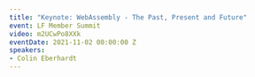 ```yaml
---
title: "Keynote: WebAssembly - The Past, Present and Future"
event: LF Member Summit
video: m2UCwPo8XXk
eventDate: 2021-11-02 00:00:00 Z
speakers:
- Colin Eberhardt
---
```

